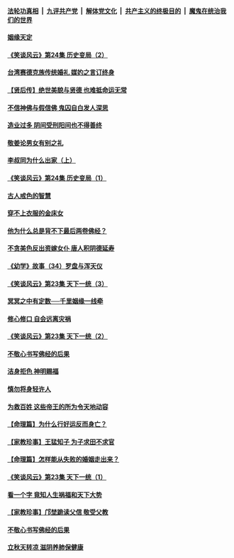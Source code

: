 ####  [法轮功真相](../../../../basic/blob/master/README.md?t=08200052) &nbsp;|&nbsp; [九评共产党](../../../../9ping.md/blob/master/README.md?t=08200052) &nbsp;|&nbsp; [解体党文化](../../../../jtdwh.md/blob/master/README.md?t=08200052)  &nbsp;|&nbsp; [共产主义的终极目的](../../../../gczydzjmd.md/blob/master/README.md?t=08200052) &nbsp;|&nbsp; [魔鬼在统治我们的世界](../../../../mgztzwmdsj.md/blob/master/README.md?t=08200052) 

#### [姻缘天定](../pages/prog647/a102646895.md?t=08200052) 

#### [《笑谈风云》第24集 历史变局（2）](../pages/prog647/a102646879.md?t=08200052) 

#### [台湾赛德克族传统婚礼 媒妁之言订终身](../pages/prog647/a102646649.md?t=08200052) 

#### [【贤后传】绝世美貌与贤德 也难抵命运无常](../pages/prog647/a102646047.md?t=08200052) 

#### [不信神佛与假信佛 鬼囚自白发人深思](../pages/prog647/a102646033.md?t=08200052) 

#### [造业过多 阴间受刑阳间也不得善终](../pages/prog647/a102646010.md?t=08200052) 

#### [敬姜论男女有别之礼](../pages/prog647/a102645258.md?t=08200052) 

#### [李叔同为什么出家（上）](../pages/prog647/a102645242.md?t=08200052) 

#### [《笑谈风云》第24集 历史变局（1）](../pages/prog647/a102645211.md?t=08200052) 

#### [古人戒色的智慧](../pages/prog647/a102644639.md?t=08200052) 

#### [穿不上衣服的金床女](../pages/prog647/a102644620.md?t=08200052) 

#### [他为什么总是背不下最后两卷佛经？](../pages/prog647/a102644587.md?t=08200052) 

#### [不贪美色反出资嫁女仆 唐人积阴德延寿](../pages/prog647/a102643957.md?t=08200052) 

#### [《幼学》故事（34）罗盘与浑天仪](../pages/prog647/a102643951.md?t=08200052) 

#### [《笑谈风云》第23集 天下一统（3）](../pages/prog647/a102643937.md?t=08200052) 

#### [冥冥之中有定数──千里姻缘一线牵](../pages/prog647/a102643074.md?t=08200052) 

#### [修心修口 自会远离灾祸](../pages/prog647/a102643036.md?t=08200052) 

#### [《笑谈风云》第23集 天下一统（2）](../pages/prog647/a102643014.md?t=08200052) 

#### [不敬心书写佛经的后果](../pages/prog647/a102642368.md?t=08200052) 

#### [洁身拒色 神明赐福](../pages/prog647/a102642363.md?t=08200052) 

#### [慎勿将身轻许人](../pages/prog647/a102642222.md?t=08200052) 

#### [为救百姓 这些帝王的所为令天地动容](../pages/prog647/a102642052.md?t=08200052) 

#### [【命理篇】为什么行好运反而身亡？](../pages/prog647/a102641592.md?t=08200052) 

#### [【家教珍事】王猛知子 为子求田不求官](../pages/prog647/a102641580.md?t=08200052) 

#### [【命理篇】怎样能从失败的婚姻走出来？](../pages/prog647/a102640802.md?t=08200052) 

#### [《笑谈风云》第23集 天下一统（1）](../pages/prog647/a102640791.md?t=08200052) 

#### [看一个字 竟知人生祸福和天下大势](../pages/prog647/a102640137.md?t=08200052) 

#### [【家教珍事】邝埜跪读父信 敬受父教](../pages/prog647/a102640131.md?t=08200052) 

#### [不敬心书写佛经的后果](../pages/prog647/a102639970.md?t=08200052) 

#### [立秋天转凉 滋阴养肺保健康](../pages/prog647/a102639236.md?t=08200052) 

